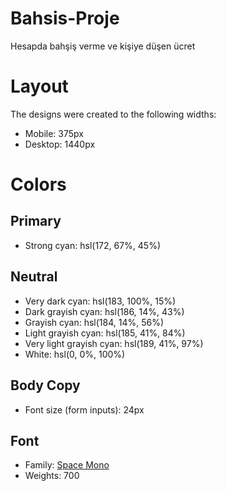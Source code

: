 # Bahsis-Proje
Hesapda bahşiş verme ve kişiye düşen ücret

# Layout

The designs were created to the following widths:

- Mobile: 375px
- Desktop: 1440px

# Colors

## Primary

- Strong cyan: hsl(172, 67%, 45%)

## Neutral

- Very dark cyan: hsl(183, 100%, 15%)
- Dark grayish cyan: hsl(186, 14%, 43%)
- Grayish cyan: hsl(184, 14%, 56%)
- Light grayish cyan: hsl(185, 41%, 84%)
- Very light grayish cyan: hsl(189, 41%, 97%)
- White: hsl(0, 0%, 100%)


## Body Copy

- Font size (form inputs): 24px

## Font

- Family: [Space Mono](https://fonts.google.com/specimen/Space+Mono)
- Weights: 700

